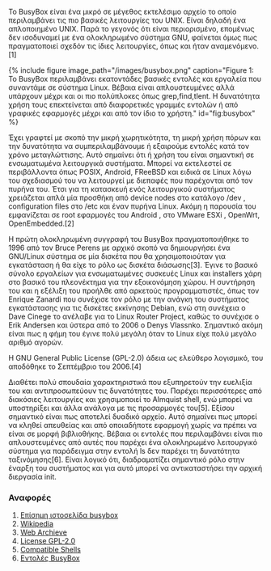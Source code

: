 Το BusyBox είναι ένα μικρό σε μέγεθος εκτελέσιμο αρχείο το οποίο περιλαμβάνει τις πιο βασικές λειτουργίες του UNIX. Είναι δηλαδή ένα απλοποιημένο UNIX. Παρά το γεγονός ότι είναι περιορισμένο, επομένως δεν ισοδυναμεί με ένα ολοκληρωμένο σύστημα GNU, φαίνεται όμως πως πραγματοποιεί  σχεδόν τις ίδιες λειτουργίες, όπως και ήταν αναμενόμενο.[1]

{% include figure image_path="/images/busybox.png" caption="Figure 1: Το BusyBox περιλαμβάνει εκατοντάδες βασικές εντολές και εργαλεία που συναντάμε σε σύστημα Linux. Βέβαια είναι απλουστευμένες αλλά υπάρχουν μέχρι και οι πιο πολύπλοκες όπως grep,find,tlent. Η δυνατότητα χρήση τους επεκτείνεται από διαφορετικές γραμμές εντολών ή από γραφικές εφαρμογές μέχρι και από τον ίδιο το χρήστη." id="fig:busybox" %}

Έχει γραφτεί με σκοπό την μικρή χωρητικότητα, τη μικρή χρήση πόρων και την δυνατότητα να συμπεριλαμβάνουμε ή εξαιρούμε εντολές κατά τον χρόνο μεταγλώττισης. Αυτό σημαίνει ότι ή χρήση του είναι σημαντική σε ενσωματωμένα λειτουργικά συστήματα. Μπορεί να εκτελεστεί σε περιβάλλοντα όπως POSIX, Android, FReeBSD και ειδικά σε Linux λόγω του σχεδιασμού του να λειτουργεί με διεπαφές που παρέχονται από τον πυρήνα του. Έτσι για τη κατασκευή ενός λειτουργικού συστήματος χρειάζεται απλά μία προσθήκη από device nodes στο κατάλογο /dev , configuration files στο /etc και έναν πυρήνα Linux. Ακόμη η παρουσία του εμφανίζεται σε root εφαρμογές του Android , στο VMware ESXi , OpenWrt, OpenEmbedded.[2]

Η πρώτη ολοκληρωμένη συγγραφή του BusyBox πραγματοποιήθηκε το 1996 από τον Bruce Perens με αρχικό σκοπό να δημιουργήσει ένα GNU/Linux σύστημα  σε μία δισκέτα που θα χρησιμοποιούταν για εγκατάσταση ή θα είχε το ρόλο ως δισκέτα διάσωσης[3]. Έγινε το βασικό σύνολο εργαλείων για ενσωματωμένες  συσκευές Linux και installers χάρη στο βασικό του πλεονέκτημα για την εξοικονόμηση χώρου. Η συντήρηση του και η εξέλιξη του προήλθε από αρκετούς προγραμματιστές, όπως τον Enrique Zanardi που συνέχισε τον ρόλο με την ανάγκη του συστήματος εγκατάστασης για τις δισκέτες εκκίνησης  Debian, ενώ στη συνέχεια ο Dave Cinege το ανέλαβε για το Linux Router Project, καθώς το συνέχισε ο Erik Andersen και ύστερα από το 2006 ο Denys Vlassnko. Σημαντικό ακόμη είναι πως η φήμη του έγινε πολύ μεγάλη όταν το Linux είχε πολύ μεγάλο αριθμό αγορών.  

Η GNU General Public License (GPL-2.0) άδεια ως ελεύθερο λογισμικό, του αποδόθηκε το Σεπτέμβριο του 2006.[4]

Διαθέτει πολύ σπουδαία χαρακτηριστικά που εξυπηρετούν την ευελιξία του και αντιπροσωπεύουν τις δυνατότητες του. Παρέχει περισσότερες από διακόσιες λειτουργίες και χρησιμοποιεί το Almquist shell, ενώ μπορεί να υποστηρίξει και άλλα ανάλογα με τις προσαρμογές του[5]. Εξίσου σημαντικό είναι πως αποτελεί δυαδικό αρχείο. Αυτό σημαίνει πως μπορεί να κληθεί απευθείας και από οποιαδήποτε εφαρμογή χωρίς να πρέπει να είναι σε μορφή βιβλιοθήκης. Βέβαια οι εντολές που περιλαμβάνει είναι πιο απλουστευμένες από αυτές που παρέχει ένα ολοκληρωμένο λειτουργικό σύστημα για παράδειγμα στην εντολή ls δεν παρέχει τη δυνατότητα ταξινόμησης[6]. Είναι λογικό ότι, διαδραματίζει σημαντικό ρόλο στην έναρξη του συστήματος και για αυτό μπορεί να αντικαταστήσει την αρχική διεργασία init.

### Αναφορές

1. [Επίσημη ιστοσελίδα busybox](https://busybox.net/about.html)
2. [Wikipedia](https://en.wikipedia.org/wiki/BusyBox)
3. [Web Archieve](https://web.archive.org/web/20081209025021/http://www-128.ibm.com/developerworks/library/l-busybox/index.html)
4. [License GPL-2.0](https://lwn.net/Articles/202113/)
5. [Compatible Shells](https://web.archive.org/web/20100310193527/http://www.in-ulm.de/~mascheck/various/ash/#busybox)
6. [Εντολές BusyBox](https://www.busybox.net/downloads/BusyBox.html)

